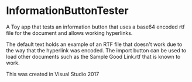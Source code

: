 # InformationButtonTester
A Toy app that tests an information button that uses a base64 encoded rtf file for the document and allows working hyperlinks.

The default text holds an example of an RTF file that doesn't work due to the way that the hyperlink was encoded.  The import button can be used to load other documents such as the Sample Good Link.rtf that is known to work.

This was created in Visual Studio 2017
